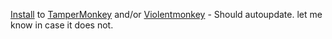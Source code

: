 [Install](https://raw.githubusercontent.com/Apryed/AnimeFLV_DarkMode/main/AnimeFLV.user.js) to [TamperMonkey](https://www.tampermonkey.net/) and/or [Violentmonkey](https://violentmonkey.github.io/get-it/) - Should autoupdate. let me know in case it does not.
